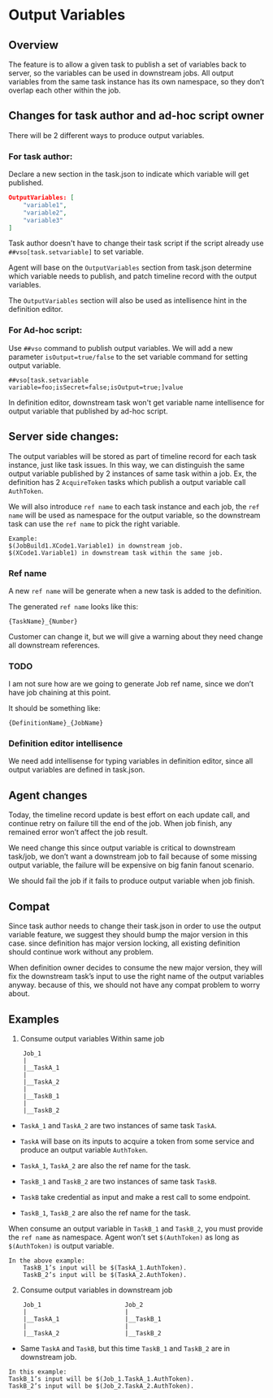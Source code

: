 
# Output Variables

## Overview

The feature is to allow a given task to publish a set of variables back to server, so the variables can be used in downstream jobs. All output variables from the same task instance has its own namespace, so they don’t overlap each other within the job.

## Changes for task author and ad-hoc script owner

There will be 2 different ways to produce output variables.

### For task author:

Declare a new section in the task.json to indicate which variable will get published.
```	JSON
OutputVariables: [
    "variable1",
    "variable2",
    "variable3"
]
```
Task author doesn't have to change their task script if the script already use `##vso[task.setvariable]` to set variable.

Agent will base on the `OutputVariables` section from task.json determine which variable needs to publish, and patch timeline record with the output variables.

The `OutputVariables` section will also be used as intellisence hint in the definition editor.

### For Ad-hoc script:

Use `##vso` command to publish output variables. We will add a new parameter `isOutput=true/false` to the set variable command for setting output variable.

```
##vso[task.setvariable variable=foo;isSecret=false;isOutput=true;]value
```

In definition editor, downstream task won't get variable name intellisence for output variable that published by ad-hoc script.

## Server side changes:

The output variables will be stored as part of timeline record for each task instance, just like task issues. In this way, we can distinguish the same output variable published by 2 instances of same task within a job. Ex, the definition has 2 `AcquireToken` tasks which publish a output variable call `AuthToken`.

We will also introduce `ref name` to each task instance and each job, the `ref name` will be used as namespace for the output variable, so the downstream task can use the `ref name` to pick the right variable. 

```
Example: 
$(JobBuild1.XCode1.Variable1) in downstream job. 
$(XCode1.Variable1) in downstream task within the same job. 
```

### Ref name

A new `ref name` will be generate when a new task is added to the definition.

The generated `ref name` looks like this:
```
{TaskName}_{Number}
```

Customer can change it, but we will give a warning about they need change all downstream references. 

### TODO 

I am not sure how are we going to generate Job ref name, since we don’t have job chaining at this point. 

It should be something like:
```
{DefinitionName}_{JobName}
```

### Definition editor intellisence

We need add intellisense for typing variables in definition editor, since all output variables are defined in task.json.

## Agent changes

Today, the timeline record update is best effort on each update call, and continue retry on failure till the end of the job. When job finish, any remained error won’t affect the job result. 

We need change this since output variable is critical to downstream task/job, we don’t want a downstream job to fail because of some missing output variable, the failure will be expensive on big fanin fanout scenario. 

We should fail the job if it fails to produce output variable when job finish.

## Compat

Since task author needs to change their task.json in order to use the output variable feature, we suggest they should bump the major version in this case. since definition has major version locking, all existing definition should continue work without any problem. 

When definition owner decides to consume the new major version, they will fix the downstream task’s input to use the right name of the output variables anyway. because of this, we should not have any compat problem to worry about.

## Examples

1. Consume output variables Within same job
```
    Job_1
    |
    |__TaskA_1
    |
    |__TaskA_2
    |
    |__TaskB_1
    |
    |__TaskB_2
```

- `TaskA_1` and `TaskA_2` are two instances of same task `TaskA`.
- `TaskA` will base on its inputs to acquire a token from some service and produce an output variable `AuthToken`. 
- `TaskA_1`, `TaskA_2` are also the ref name for the task.

- `TaskB_1` and `TaskB_2` are two instances of same task `TaskB`.
- `TaskB` take credential as input and make a rest call to some endpoint.
- `TaskB_1`, `TaskB_2` are also the ref name for the task.

When consume an output variable in `TaskB_1` and `TaskB_2`, you must provide the `ref name` as namespace. Agent won’t set `$(AuthToken)` as long as `$(AuthToken)` is output variable. 

```
In the above example:
    TaskB_1’s input will be $(TaskA_1.AuthToken).
    TaskB_2’s input will be $(TaskA_2.AuthToken). 
```

2. Consume output variables in downstream job
```
    Job_1                       Job_2
    |                           |
    |__TaskA_1                  |__TaskB_1
    |                           |
    |__TaskA_2                  |__TaskB_2
```

- Same `TaskA` and `TaskB`, but this time `TaskB_1` and `TaskB_2` are in downstream job. 
```
In this example:
TaskB_1’s input will be $(Job_1.TaskA_1.AuthToken).
TaskB_2’s input will be $(Job_2.TaskA_2.AuthToken). 
```

